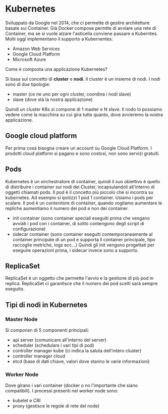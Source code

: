 # Kubernetes

Sviluppato da Google nel 2014, che ci permette di gestire architetture basate sui Container. Già Docker compose permtte di avviare una rete di Container, ma se si vuole alzare l'asticella conviene passare a Kuberntes. Molti oggi implementano il supporto a Kubernentes:
- Amazon Web Services
- Google Cloud Platform
- Microsoft Azure

Come è composta una applicazione Kubernetes?

Si basa sul concetto di **cluster** e **nodi**. Il cluster è un insieme di nodi. I nodi sono di due tipologie:
- master (ce ne uno per ogni cluster, coordina i nodi slave)
- slave (dove stà la nostra applicazione)

Quindi un cluster K8s si compone di 1 master e N slave. Il nodo lo possiamo vedere come la macchina su cui gira tutto quanto, dove avvieremo la nostra applicazione.

## Google cloud platform

Per prima cosa bisogna creare un account su Google Cloud Platform. I prodotti cloud platform si pagano e sono costosi, non sono servizi gratuiti.

## Pods

Kubernetes è un oirchestratore di container, quindi il suo obiettivo è quello di distribuire i container sui nodi dei Cluster, incapsulandoli all'interno di oggetti chiamati pods. Il pod è il concetto più piccolo che si incontra su kubernetes. Ad esempio si ipotizzi 1 pod 1 container. Usiamo i pods per scalare. Il pod è un contenitore di container, quando vogliamo aumentare le repliche aumentiamo il numero dei pod e non dei container.
- init container (sono container speciali eseguiti prima che vengano avviati i pod con i container, di solito contengono degli script di configurazione)
- sidecar container (sono container eseguiti contemporaneamente al container principale di un pod e supporta il container principale, tipo raccoglie metriche, logs ecc...)
Quindi gli init vengono progettati per eseguire operazioni prima, i sidecar invece sono a supporto.

## ReplicaSet

ReplicaSet è un oggetto che permette l'avvio e la gestione di più pod in replica. ReplicaSet ci garantisce che il numero dei pod scelti sarà sempre eseguito.

## Tipi di nodi in Kubernetes

### Master Node

Si componen di 5 componenti principali:
- api server (comunicare all'interno del server)
- scheduler (schedulare i vari tipi di pod)
- controller manager kube (ci indica la saluta dell'intero cluster)
- controller manager cloud
- etcd (base di dati chiave, valori dove stanno le varie informazioni)

### Worker Node

Dove girano i vari container (docker o no l'importante che siano compatibili). I processi presenti nel worker node sono:
- kubelet e CRI
- proxy (gestisce le regole di rete del node)

